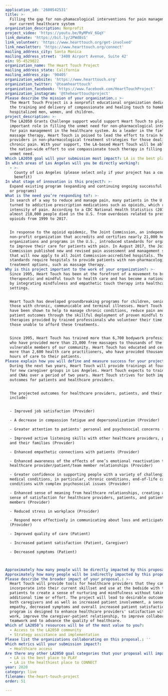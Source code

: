 ```yaml
---
application_id: '2600542531'
title: >-
  Filling the gap for non-phamacological interventions for pain management in
  our current healthcare system
organization_description: Nonprofit
project_video: 'https://youtu.be/RyMPnV_6GqY'
link_donate: 'https://bit.ly/2PWdBsS'
link_volunteer: 'https://www.hearttouch.org/get-involved'
link_newsletter: 'https://www.hearttouch.org/connect'
mailing_address_city: Santa Monica
mailing_address_street: '3400 Airport Avenue, Suite 42'
ein: 95-4529022
organization_name: The Heart Touch Project
mailing_address_state: California
mailing_address_zip: '90405'
organization_website: 'https://www.hearttouch.org'
organization_twitter: '@teamhearttouch'
organization_facebook: 'https://www.facebook.com/HeartTouchProject'
organization_instagram: '@thehearttouchproject'
Please describe the mission of your organization.: >-
  The Heart Touch Project is a nonprofit educational organization dedicated to
  the training and delivery of compassionate and healing touch to homebound or
  hospitalized men, women, and children. 
project_description: >-
  The LA2050 Grants Challenge support would support Heart Touch to play an
  important role in filling the unmet need for non-pharmacological interventions
  for pain management in the healthcare system. As a leader in the field of
  massage therapy, Heart Touch is poised to lead the effort to train healthcare
  providers in non-pharmacological treatment strategies for those dealing with
  chronic pain. With your support, the LA-based Heart Touch will be able to lead
  the nation-wide effort to use compassionate touch therapy in filling this
  unmet need.
Which LA2050 goal will your submission most impact?: LA is the best place to LIVE
In which areas of Los Angeles will you be directly working?:
  - >-
    County of Los Angeles (please select only if your project has a countywide
    benefit)
In what stage of innovation is this project?: >-
  Expand existing program (expanding and continuing ongoing successful projects
  or programs)
What is the need you’re responding to?: >-
  In search of a way to reduce and manage pain, many patients in the U.S. have
  turned to addictive prescription medications such as opioids, which reduce the
  intensity of pain. According to a CDC National Health Statistics (2019),
  almost 218,000 people died in the U.S. from overdoses related to prescription
  opioids from 1999 to 2017. 


  In response to the opioid epidemic, The Joint Commission, an independent
  non-profit organization that accredits and certifies nearly 21,000 health care
  organizations and programs in the U.S., introduced standards for organizations
  to improve their care for patients with pain. In August 2017, the Joint
  Commission published new and revised pain assessment and management standards
  that will now apply to all Joint Commission-accredited hospitals. The new
  standards require hospitals to provide patients with non-pharmacological pain
  treatment options, such as massage therapy. 
Why is this project important to the work of your organization?: >-
  Since 1995, Heart Touch has been at the forefront of a movement to bring
  therapeutic and mindful touch to health care and has become a national leader
  by integrating mindfulness and empathetic touch therapy into healthcare
  settings.


  Heart Touch has developed groundbreaking programs for children, seniors, and
  those with chronic, communicable and terminal illnesses. Heart Touch programs
  have been shown to help to manage chronic conditions, reduce pain and improve
  patient outcomes through the skillful deployment of proven mindful touch
  therapies provided by trained professionals who volunteer their time to serve
  those unable to afford these treatments.


  Since 1995, Heart Touch has trained more than 6,700 bodywork professionals,
  who have provided more than 23,000 free massages to thousands of the most
  vulnerable members of our community. Heart Touch has educated and certified
  more than 2,600 health care practitioners, who have provided thousands of
  hours of care to their patients.
Please explain how you will define and measure success for your project.: >+
  During the next two years, Heart Touch will provide trainings at four sites
  for new caregiver groups in Los Angeles. Heart Touch expects to train 520 RNs
  and CNAs over a period of two years. Heart Touch strives for both improved
  outcomes for patients and healthcare providers.  


  The projected outcomes for healthcare providers, patients, and their families
  include: 


  - Improved job satisfaction (Provider) 

  - A decrease in compassion fatigue and depersonalization (Provider)

  - Greater attention to patients' personal and psychosocial concerns (Provider)

  - Improved active listening skills with other healthcare providers, patients
  and their families (Provider)

  - Enhanced empathetic connections with patients (Provider)

  - Enhanced awareness of the effects of one’s emotional reactivation the
  healthcare provider/patient/team member relationships (Provider)

  - Greater confidence in supporting people with a variety of challenging
  medical conditions, in particular, chronic conditions, end-of-life care and
  conditions with complex psychosocial issues (Provider)

  - Enhanced sense of meaning from healthcare relationships, creating a greater
  sense of satisfaction for healthcare providers, patients, and patient family
  members (Provider)

  - Reduced stress in workplace (Provider)

  - Respond more effectively in communicating about loss and anticipatory grief
  (Provider) 

  - Improved quality of care (Patient) 

  - Increased patient satisfaction (Patient, Caregiver) 

  - Decreased symptoms (Patient)



Approximately how many people will be directly impacted by this proposal?: '520'
Approximately how many people will be indirectly impacted by this proposal?: ''
Please describe the broader impact of your proposal.: >-
  Heart Touch will provide tools for healthcare providers that they can
  incorporate into their current skillset and use at the bedside with their
  patients to create a sense of nurturing and mindfulness without taking
  additional time or effort. The project will lead to desirable outcomes for
  both caregivers and as well as increased patient involvement, a sense of
  empathy, decreased symptoms and overall increased patient satisfaction. The
  program is designed to enhance healthcare providers' satisfaction with their
  work, improve the caregiver-patient relationship, to improve collaborative
  teamwork and to advance the quality of healthcare. 
Which of LA2050’s resources will be of the most value to you?:
  - Access to the LA2050 community
  - Strategy assistance and implementation
Please list the organizations collaborating on this proposal.: ''
Which metrics will your submission impact?:
  - Healthcare access
Are there any other LA2050 goal categories that your proposal will impact?:
  - LA is the best place to PLAY
  - LA is the healthiest place to CONNECT
year: 2020
category: live
filename: the-heart-touch-project
order: 51

---
```

